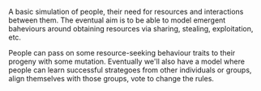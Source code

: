 A basic simulation of people, their need for resources and interactions between them. The eventual aim is to be able to model emergent baheviours around obtaining resources via sharing, stealing, exploitation, etc.

People can pass on some resource-seeking behaviour traits to their progeny with some mutation. Eventually we'll also have a model where people can learn successful strategoes from other individuals or groups, align themselves with those groups, vote to change the rules. 
